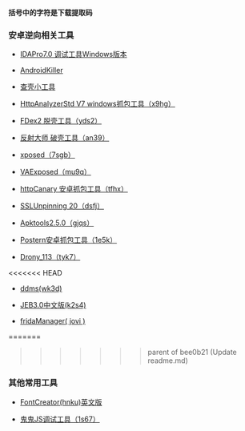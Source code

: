 **括号中的字符是下载提取码**
 
### 安卓逆向相关工具

- [IDAPro7.0 调试工具Windows版本](https://download.csdn.net/download/weixin_43582101/12701873)

- [AndroidKiller](https://down.52pojie.cn/Tools/Android_Tools/) 

- [查壳小工具](https://download.csdn.net/download/weixin_43582101/12837573) 

- [HttpAnalyzerStd V7 windows抓包工具（x9hg）](https://pan.baidu.com/s/1p3ThL5yqqc5XwTrDdmmGCg)

- [FDex2 脱壳工具（yds2）](https://pan.baidu.com/s/1e0zcp1IzA-u7UC-A3gaj8g)

- [反射大师 破壳工具（an39）](https://pan.baidu.com/s/170oS04qoFdd-Btu9DanHfg) 

- [xposed（7sgb）](https://pan.baidu.com/s/15WnJD8qj9UzSss55DWLNfA)

- [VAExposed（mu9q）](https://pan.baidu.com/s/1fd0r2fy4mm4jUArGE4MZvA)

- [httpCanary 安卓抓包工具（tfhx）](https://pan.baidu.com/s/1mdHHaXulnsM6Zxf335yMHA)

- [SSLUnpinning 20（dsfj）](https://pan.baidu.com/s/1EZuv-JK0a-TLHhw4v6SkvQ)  

- [Apktools2.5.0（gjqs）](https://pan.baidu.com/s/12qB4N_2Fg-IsTB2BcQuiDw) 

- [Postern安卓抓包工具（1e5k）](https://pan.baidu.com/s/1A-2kIVnYSxpgHqiDn4mqnw)  

- [Drony_113（tyk7）](https://pan.baidu.com/s/14d6ezZXRWDQayL73d2E8gw)  

<<<<<<< HEAD
- [ddms(wk3d)](https://pan.baidu.com/s/1wdsZvTA-fAZ12o53Exw80A)

- [JEB3.0中文版(k2s4)](https://pan.baidu.com/s/1kCjw8dP9tq7kLBWkublHag)

- [fridaManager( jovi )](https://pan.baidu.com/s/1u_P2P_kd_H2n2SYTaLB0hA)



=======
>>>>>>> parent of bee0b21 (Update readme.md)
### 其他常用工具

- [FontCreator(hnku)英文版](https://pan.baidu.com/s/1Ek34ePZpJYTkmiCuKsqIMQ)

- [鬼鬼JS调试工具（1s67）](https://pan.baidu.com/s/1hjdgx3DOTJMp0wtYGAa67A)

 